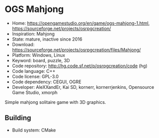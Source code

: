 # OGS Mahjong

- Home: https://opengamestudio.org/en/game/ogs-mahjong-1.html, https://sourceforge.net/projects/osrpgcreation/
- Inspiration: Mahjong
- State: mature, inactive since 2016
- Download: https://sourceforge.net/projects/osrpgcreation/files/Mahjong/
- Platform: Windows, Linux
- Keyword: board, puzzle, 3D
- Code repository: http://hg.code.sf.net/p/osrpgcreation/code (hg)
- Code language: C++
- Code license: GPL-3.0
- Code dependency: CEGUI, OGRE
- Developer: AleXXandEr, Kai SD, kornerr, kornerrjenkins, Opensource Game Studio, xmorph

Simple mahjong solitaire game with 3D graphics.

## Building

- Build system: CMake
